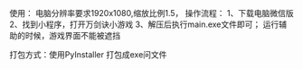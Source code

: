 使用：
电脑分辨率要求1920x1080,缩放比例1.5，
操作流程：
1、下载电脑微信版
2、找到小程序，打开万剑诀小游戏
3、解压后执行main.exe文件即可；
运行辅助的时候，游戏界面不能被遮挡

打包方式：使用PyInstaller 打包成exe问文件
